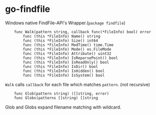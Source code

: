 go-findfile
===========

Windows native FindFile-API's Wrapper.(`package findfile`)

        func Walk(pattern string, callback func(*FileInfo) bool) error
            func (this *FileInfo) Name() string
            func (this *FileInfo) Size() int64
            func (this *FileInfo) ModTime() time.Time
            func (this *FileInfo) Mode() os.FileMode
            func (this *FileInfo) Attribute() uint32
            func (this *FileInfo) IsReparsePoint() bool
            func (this *FileInfo) IsReadOnly() bool
            func (this *FileInfo) IsDir() bool
            func (this *FileInfo) IsHidden() bool
            func (this *FileInfo) IsSystem() bool

`Walk` calls `callback` for each file which matches `pattern`.
(not recursive)

        func Glob(pattern string) ([]string, error)
        func Globs(patterns []string) []string

Glob and Globs expand filename matching with wildcard.

<!-- vim:set et: -->
